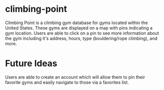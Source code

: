 # climbing-point
Climbing Point is a climbing gym database for gyms located within the United States. These gyms are displayed on a map with pins indicating a gym location. Users are able to click on a pin to see more information about the gym including it's address, hours, type (bouldering/rope climbing), and more.

# Future Ideas
Users are able to create an account which will allow them to pin their favorite gyms and easily navigate to those via a favorites list.